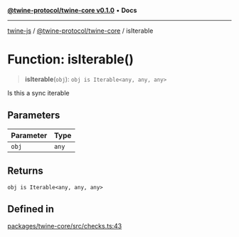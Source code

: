 [**@twine-protocol/twine-core v0.1.0**](../index.md) • **Docs**

***

[twine-js](../../../index.md) / [@twine-protocol/twine-core](../index.md) / isIterable

# Function: isIterable()

> **isIterable**(`obj`): `obj is Iterable<any, any, any>`

Is this a sync iterable

## Parameters

| Parameter | Type |
| ------ | ------ |
| `obj` | `any` |

## Returns

`obj is Iterable<any, any, any>`

## Defined in

[packages/twine-core/src/checks.ts:43](https://github.com/twine-protocol/twine-js/blob/3800995f9c83f4f5711bcf3062ea754a1e4448ce/packages/twine-core/src/checks.ts#L43)
